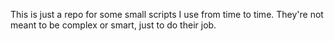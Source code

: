 This is just a repo for some small scripts I use from time to time.
They're not meant to be complex or smart, just to do their job.
